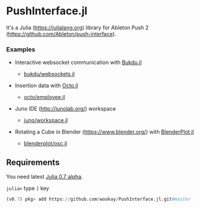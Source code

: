 # PushInterface.jl

It's a Julia (https://julialang.org) library for Ableton Push 2 (https://github.com/Ableton/push-interface).


### Examples

* Interactive websocket communication with [Bukdu.jl](https://github.com/wookay/Bukdu.jl)
  - [bukdu/websockets.jl](https://github.com/wookay/PushInterface.jl/blob/master/examples/bukdu/websocket.jl)

* Insertion data with [Octo.jl](https://github.com/wookay/Octo.jl)
  - [octo/employee.jl](https://github.com/wookay/PushInterface.jl/blob/master/examples/octo/employee.jl)

* Juno IDE (http://junolab.org/) workspace
  - [juno/workspace.jl](https://github.com/wookay/PushInterface.jl/blob/master/examples/juno/workspace.jl)

* Rotating a Cube in Blender (https://www.blender.org/) with [BlenderPlot.jl](https://github.com/wookay/BlenderPlot.jl)
  - [blenderplot/osc.jl](https://github.com/wookay/PushInterface.jl/blob/master/examples/blenderplot/osc.jl)


## Requirements

You need latest [Julia 0.7 alpha](https://julialang.org/downloads/nightlies.html).

`julia>` type `]` key

```julia
(v0.7) pkg> add https://github.com/wookay/PushInterface.jl.git#master
```
